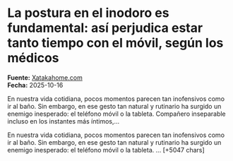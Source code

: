 # La postura en el inodoro es fundamental: así perjudica estar tanto tiempo con el móvil, según los médicos

**Fuente:** [Xatakahome.com](https://www.xatakahome.com/hogar/postura-inodoro-fundamental-asi-perjudica-estar-tiempo-movil-medicos)  
**Fecha:** 2025-10-16

En nuestra vida cotidiana, pocos momentos parecen tan inofensivos como ir al baño. Sin embargo, en ese gesto tan natural y rutinario ha surgido un enemigo inesperado: el teléfono móvil o la tableta.
Compañero inseparable incluso en los instantes más íntimos,…

En nuestra vida cotidiana, pocos momentos parecen tan inofensivos como ir al baño. Sin embargo, en ese gesto tan natural y rutinario ha surgido un enemigo inesperado: el teléfono móvil o la tableta.… [+5047 chars]
